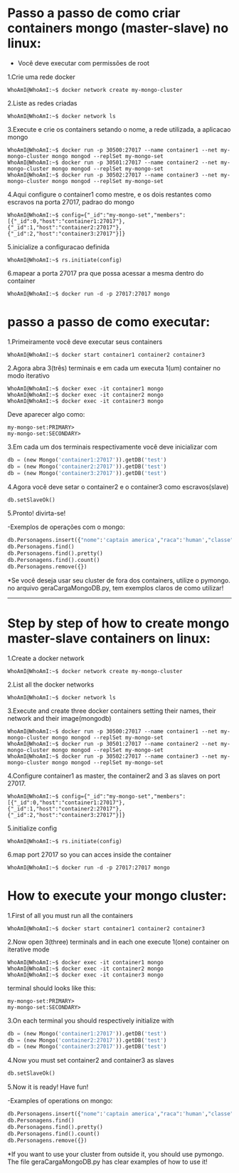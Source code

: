 # Passo a passo de como criar containers mongo (master-slave) no linux:<br>

* Você deve executar com permissões de root

1.Crie uma rede docker
```console
WhoAmI@WhoAmI:~$ docker network create my-mongo-cluster  
```

2.Liste as redes criadas  
```console
WhoAmI@WhoAmI:~$ docker network ls  
```

3.Execute e crie os containers setando o nome, a rede utilizada, a aplicacao mongo   
```console
WhoAmI@WhoAmI:~$ docker run -p 30500:27017 --name container1 --net my-mongo-cluster mongo mongod --replSet my-mongo-set  
WhoAmI@WhoAmI:~$ docker run -p 30501:27017 --name container2 --net my-mongo-cluster mongo mongod --replSet my-mongo-set  
WhoAmI@WhoAmI:~$ docker run -p 30502:27017 --name container3 --net my-mongo-cluster mongo mongod --replSet my-mongo-set
```

4.Aqui configure o container1 como mestre, e os dois restantes como escravos na porta 27017, padrao do mongo
```console
WhoAmI@WhoAmI:~$ config={"_id":"my-mongo-set","members":[{"_id":0,"host":"container1:27017"},{"_id":1,"host":"container2:27017"},{"_id":2,"host":"container3:27017"}]}  
```
5.inicialize a configuracao definida 
```console
WhoAmI@WhoAmI:~$ rs.initiate(config)  
```
6.mapear a porta 27017 pra que possa acessar a mesma dentro do container  
```console
WhoAmI@WhoAmI:~$ docker run -d -p 27017:27017 mongo  
```
# passo a passo de como executar:  

1.Primeiramente você deve executar seus containers  
```console
WhoAmI@WhoAmI:~$ docker start container1 container2 container3  
```
2.Agora abra 3(três) terminais e em cada um executa 1(um) container no modo iterativo   
```console
WhoAmI@WhoAmI:~$ docker exec -it container1 mongo  
WhoAmI@WhoAmI:~$ docker exec -it container2 mongo  
WhoAmI@WhoAmI:~$ docker exec -it container3 mongo  
```
Deve aparecer algo como:      
```console
my-mongo-set:PRIMARY>  
my-mongo-set:SECONDARY>  
``` 
3.Em cada um dos terminais respectivamente você deve inicializar com 
```python
db = (new Mongo('container1:27017')).getDB('test')  
db = (new Mongo('container2:27017')).getDB('test')  
db = (new Mongo('container3:27017')).getDB('test')  
```
4.Agora você deve setar o container2 e o container3 como escravos(slave)
```python
db.setSlaveOk()  
```
5.Pronto! divirta-se! 

-Exemplos de operações com o mongo:  
```python
db.Personagens.insert({"nome":'captain america',"raca":'human',"classe":'warrior',"vida":97})  
db.Personagens.find()  
db.Personagens.find().pretty()  
db.Personagens.find().count()  
db.Personagens.remove({})  
``` 


*Se você deseja usar seu cluster de fora dos containers, utilize o pymongo. no arquivo geraCargaMongoDB.py, tem exemplos claros de como utilizar!  


<hr>


# Step by step of how to create mongo master-slave containers on linux:<br>
1.Create a docker network
```console
WhoAmI@WhoAmI:~$ docker network create my-mongo-cluster  
```

2.List all the docker networks  
```console
WhoAmI@WhoAmI:~$ docker network ls  
```

3.Execute and create three docker containers setting their names, their network and their image(mongodb)  
```console
WhoAmI@WhoAmI:~$ docker run -p 30500:27017 --name container1 --net my-mongo-cluster mongo mongod --replSet my-mongo-set  
WhoAmI@WhoAmI:~$ docker run -p 30501:27017 --name container2 --net my-mongo-cluster mongo mongod --replSet my-mongo-set  
WhoAmI@WhoAmI:~$ docker run -p 30502:27017 --name container3 --net my-mongo-cluster mongo mongod --replSet my-mongo-set
```

4.Configure container1 as master, the container2 and 3 as slaves on port 27017.
```console
WhoAmI@WhoAmI:~$ config={"_id":"my-mongo-set","members":[{"_id":0,"host":"container1:27017"},{"_id":1,"host":"container2:27017"},{"_id":2,"host":"container3:27017"}]}  
```

5.initialize config  
```console
WhoAmI@WhoAmI:~$ rs.initiate(config)  
```

6.map port 27017 so you can acces inside the container  
```console
WhoAmI@WhoAmI:~$ docker run -d -p 27017:27017 mongo  
```

# How to execute your mongo cluster:

1.First of all you must run all the containers  
```console
WhoAmI@WhoAmI:~$ docker start container1 container2 container3  
```

2.Now open 3(three) terminals and in each one execute 1(one) container on iterative mode  
```console
WhoAmI@WhoAmI:~$ docker exec -it container1 mongo  
WhoAmI@WhoAmI:~$ docker exec -it container2 mongo  
WhoAmI@WhoAmI:~$ docker exec -it container3 mongo  
```

terminal should looks like this:     
```console
my-mongo-set:PRIMARY>  
my-mongo-set:SECONDARY>  
``` 

3.On each terminal you should respectively initialize with
```python
db = (new Mongo('container1:27017')).getDB('test')  
db = (new Mongo('container2:27017')).getDB('test')  
db = (new Mongo('container3:27017')).getDB('test')  
```

4.Now you must set container2 and container3 as slaves
```python
db.setSlaveOk()  
```

5.Now it is ready! Have fun!  


-Examples of operations on mongo:
```python
db.Personagens.insert({"nome":'captain america',"raca":'human',"classe":'warrior',"vida":97})  
db.Personagens.find()  
db.Personagens.find().pretty()  
db.Personagens.find().count()  
db.Personagens.remove({})  
``` 

*If you want to use your cluster from outside it, you should use pymongo. The file geraCargaMongoDB.py has clear examples of how to use it!   
